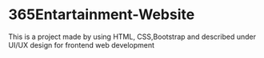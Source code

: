 # 365Entartainment-Website
This is a project made by using HTML, CSS,Bootstrap and described under UI/UX design for frontend web development
